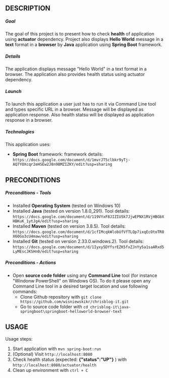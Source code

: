 DESCRIPTION
-----------

##### Goal
The goal of this project is to present how to check **health** of application using **actuator** dependency. Project also displays **Hello World** message in a **text** format in a **browser** by **Java** application using **Spring Boot** framework.

##### Details
The application displays message "Hello World" in a text format in a browser. The application also provides health status using actuator dependency.

##### Launch
To launch this application a user just has to run it via Command Line tool and types specific URL in a browser. Message will be displayed as application response. Also health statsu will be displayed as application response in a browser. 

##### Technologies
This application uses:
* **Spring Boot** framework: framework details: `https://docs.google.com/document/d/1mvrJT5clbkr9yTj-AQ7YOXcqr2eHSEw2J8n9BMZIZKY/edit?usp=sharing`


PRECONDITIONS
-------------

##### Preconditions - Tools
* Installed **Operating System** (tested on Windows 10)
* Installed **Java** (tested on version 1.8.0_291). Tool details: `https://docs.google.com/document/d/119VYxF8JIZIUSk7JjwEPNX1RVjHBGbXHBKuK_1ytJg4/edit?usp=sharing`
* Installed **Maven** (tested on version 3.8.5). Tool details: `https://docs.google.com/document/d/1cfIMcqkWlobUfVfTLQp7ixqEcOtoTR8X6OGo3cU4maw/edit?usp=sharing`
* Installed **Git** (tested on version 2.33.0.windows.2). Tool details: `https://docs.google.com/document/d/1Iyxy5DYfsrEZK5fxZJnYy5a1saARxd5LyMEscJKSHn0/edit?usp=sharing`

##### Preconditions - Actions
* Open **source code folder** using any **Command Line** tool (for instance "Windonw PowerShell" on Windows OS). To do it please open any Command Line tool in a desired target location and use following commands:
    * Clone Github repository with `git clone https://github.com/wisniewskikr/chrisblog-it.git`
    * Go to source code folder with `cd chrisblog-it\java-springboot\springboot-helloworld-browser-text`


USAGE
-----

Usage steps:
1. Start application with `mvn spring-boot:run`
2. (Optional) Visit `http://localhost:8080`
3. Check health status (expected: **{"status":"UP"}** ) with `http://localhost:8080/actuator/health`
4. Clean up environment with `ctrl + C`